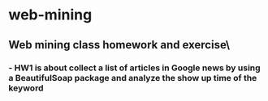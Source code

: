 # web-mining
## Web mining class homework and exercise\
### - HW1 is about collect a list of articles in Google news by using a BeautifulSoap package and analyze the show up time of the keyword

